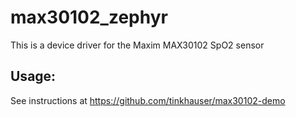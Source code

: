 # max30102_zephyr
This is a device driver for the Maxim MAX30102 SpO2 sensor

## Usage:
See instructions at https://github.com/tinkhauser/max30102-demo
